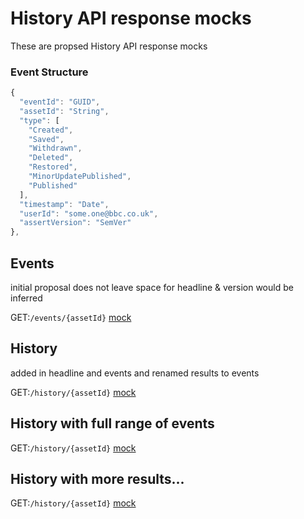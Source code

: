 # History API response mocks

These are propsed History API response mocks

### Event Structure

```javascript
{
  "eventId": "GUID",
  "assetId": "String",
  "type": [
    "Created",
    "Saved",
    "Withdrawn",
    "Deleted",
    "Restored",
    "MinorUpdatePublished",
    "Published"
  ],
  "timestamp": "Date",
  "userId": "some.one@bbc.co.uk",
  "assertVersion": "SemVer"
},
```

## Events

initial proposal does not leave space for headline & version would be inferred

GET:`/events/{assetId}`
[mock](https://github.com/phillipbarron/history-api/blob/master/mocks/events.json)

## History

added in headline and events and renamed results to events

GET:`/history/{assetId}`
[mock](https://github.com/phillipbarron/history-api/blob/master/mocks/history.json)

## History with full range of events

GET:`/history/{assetId}`
[mock](https://github.com/phillipbarron/history-api/blob/master/mocks/history-with-all-events.json)

## History with more results...

GET:`/history/{assetId}`
[mock](https://github.com/phillipbarron/history-api/blob/master/mocks/history-with-all-events.json)
